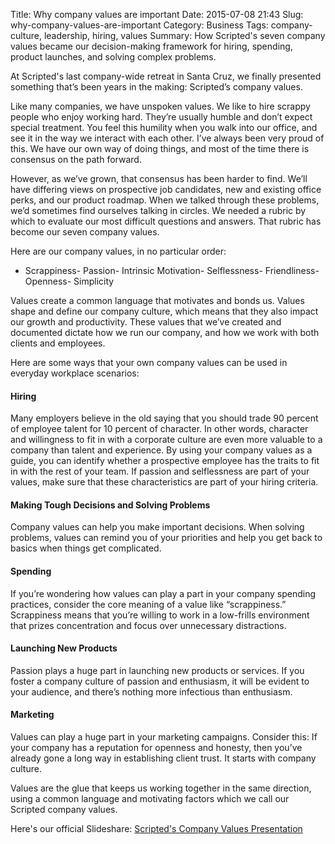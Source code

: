 Title: Why company values are important
Date: 2015-07-08 21:43
Slug: why-company-values-are-important
Category: Business
Tags: company-culture, leadership, hiring, values
Summary: How Scripted's seven company values became our decision-making framework for hiring, spending, product launches, and solving complex problems.

At Scripted's last company-wide retreat in Santa Cruz, we finally presented something that’s been years in the making: Scripted’s company values.

Like many companies, we have unspoken values. We like to hire scrappy people who enjoy working hard. They’re usually humble and don’t expect special treatment. You feel this humility when you walk into our office, and see it in the way we interact with each other. I’ve always been very proud of this. We have our own way of doing things, and most of the time there is consensus on the path forward.

However, as we’ve grown, that consensus has been harder to find. We’ll have differing views on prospective job candidates, new and existing office perks, and our product roadmap. When we talked through these problems, we’d sometimes find ourselves talking in circles. We needed a rubric by which to evaluate our most difficult questions and answers. That rubric has become our seven company values.

Here are our company values, in no particular order:

- Scrappiness- Passion- Intrinsic Motivation- Selflessness- Friendliness- Openness- Simplicity

Values create a common language that motivates and bonds us. Values shape and define our company culture, which means that they also impact our growth and productivity. These values that we’ve created and documented dictate how we run our company, and how we work with both clients and employees.

Here are some ways that your own company values can be used in everyday workplace scenarios:

#### Hiring

Many employers believe in the old saying that you should trade 90 percent of employee talent for 10 percent of character. In other words, character and willingness to fit in with a corporate culture are even more valuable to a company than talent and experience. By using your company values as a guide, you can identify whether a prospective employee has the traits to fit in with the rest of your team. If passion and selflessness are part of your values, make sure that these characteristics are part of your hiring criteria.

#### Making Tough Decisions and Solving Problems

Company values can help you make important decisions. When solving problems, values can remind you of your priorities and help you get back to basics when things get complicated.

#### Spending

If you’re wondering how values can play a part in your company spending practices, consider the core meaning of a value like “scrappiness.” Scrappiness means that you’re willing to work in a low-frills environment that prizes concentration and focus over unnecessary distractions.

#### Launching New Products

Passion plays a huge part in launching new products or services. If you foster a company culture of passion and enthusiasm, it will be evident to your audience, and there’s nothing more infectious than enthusiasm.

#### Marketing

Values can play a huge part in your marketing campaigns. Consider this: If your company has a reputation for openness and honesty, then you’ve already gone a long way in establishing client trust. It starts with company culture.

Values are the glue that keeps us working together in the same direction, using a common language and motivating factors which we call our Scripted company values.

Here's our official Slideshare: [Scripted's Company Values Presentation](http://www.slideshare.net/Emaccoll/scripteds-company-values-presentation)